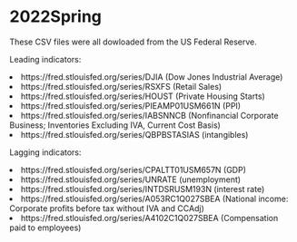 # 2022Spring
These CSV files were all dowloaded from the US Federal Reserve.

Leading indicators:
<li>https://fred.stlouisfed.org/series/DJIA (Dow Jones Industrial Average)
<li>https://fred.stlouisfed.org/series/RSXFS (Retail Sales)
<li>https://fred.stlouisfed.org/series/HOUST (Private Housing Starts)
<li>https://fred.stlouisfed.org/series/PIEAMP01USM661N (PPI)
<li>https://fred.stlouisfed.org/series/IABSNNCB (Nonfinancial Corporate Business; Inventories Excluding IVA, Current Cost Basis)
<li>https://fred.stlouisfed.org/series/QBPBSTASIAS (intangibles)

Lagging indicators:
<li>https://fred.stlouisfed.org/series/CPALTT01USM657N (GDP)
<li>https://fred.stlouisfed.org/series/UNRATE (unemployment)
<li>https://fred.stlouisfed.org/series/INTDSRUSM193N (interest rate)
<li>https://fred.stlouisfed.org/series/A053RC1Q027SBEA (National income: Corporate profits before tax without IVA and CCAdj)
<li>https://fred.stlouisfed.org/series/A4102C1Q027SBEA (Compensation paid to employees)
